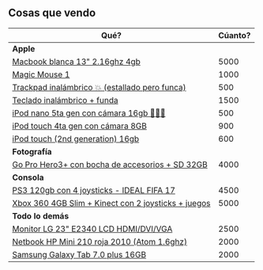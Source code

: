 ## Cosas que vendo

|Qué?|Cúanto?|
|---|---|
| **Apple** | |
| [Macbook blanca 13" 2.16ghz 4gb](/apple/macbook/README.md)	| 5000
| [Magic Mouse 1](/apple/mouse/README.md) | 1000 |
| [Trackpad inalámbrico 💥 (estallado pero funca)](/apple/trackpad/README.md)	| 500
| [Teclado inalámbrico + funda](/apple/teclado/README.md)	| 1500
| [iPod nano 5ta gen con cámara 16gb 🏃‍♀️🏃](/apple/ipod-nano/README.md)	| 500
| [iPod touch 4ta gen con cámara 8GB](/apple/ipod-touch-4th/README.md)	| 900
| [iPod touch (2nd generation) 16gb](/apple/ipod-touch-2nd/README.md)	| 600
| **Fotografía**||
| [Go Pro Hero3+ con bocha de accesorios + SD 32GB](/fotografia/gopro/README.md)	| 4000
| **Consola**||
| [PS3 120gb con 4 joysticks - IDEAL FIFA 17](/consola/ps3/README.md) | 4500 |
| [Xbox 360 4GB Slim + Kinect con 2 joysticks + juegos](/consola/xbox/README.md) | 5000 |
| **Todo lo demás**||
| [Monitor LG 23" E2340 LCD HDMI/DVI/VGA](/otro/monitor/README.md)	| 2500
| [Netbook HP Mini 210 roja 2010 (Atom 1.6ghz)](/otro/netbook/README.md)	| 2000
| [Samsung Galaxy Tab 7.0 plus 16GB](/otro/tablet/README.md) | 2000
